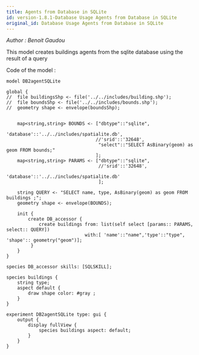 ```yaml
---
title: Agents from Database in SQLite
id: version-1.8.1-Database Usage Agents from Database in SQLite
original_id: Database Usage Agents from Database in SQLite
---
```


[//]: # (keyword|skill_SQLSKILL)
[//]: # (keyword|concept_database)


_Author : Benoit Gaudou_

 This model creates buildings agents from the sqlite database using the result of a query


Code of the model : 

```
model DB2agentSQLite

global {
//	file buildingsShp <- file('../../includes/building.shp');
//	file boundsShp <- file('../../includes/bounds.shp');
//	geometry shape <- envelope(boundsShp);

	
	map<string,string> BOUNDS <- ["dbtype"::"sqlite",
								  'database'::'../../includes/spatialite.db',
								 //'srid'::'32648',
								  "select"::"SELECT AsBinary(geom) as geom FROM bounds;"				
				  				 ];
	map<string,string> PARAMS <- ["dbtype"::"sqlite",
								  //'srid'::'32648',
								  'database'::'../../includes/spatialite.db'
								  ];
	
	string QUERY <- "SELECT name, type, AsBinary(geom) as geom FROM buildings ;";
	geometry shape <- envelope(BOUNDS);		  	
	  	
	init {
		create DB_accessor {
			create buildings from: list(self select [params:: PARAMS, select:: QUERY]) 
							 with:[ 'name'::"name",'type'::"type", 'shape':: geometry("geom")];
		 }
	}
}

species DB_accessor skills: [SQLSKILL];

species buildings {
	string type;
	aspect default {
		draw shape color: #gray ;
	}	
}	

experiment DB2agentSQLite type: gui {
	output {
		display fullView {
			species buildings aspect: default;
		}
	}
}
```
